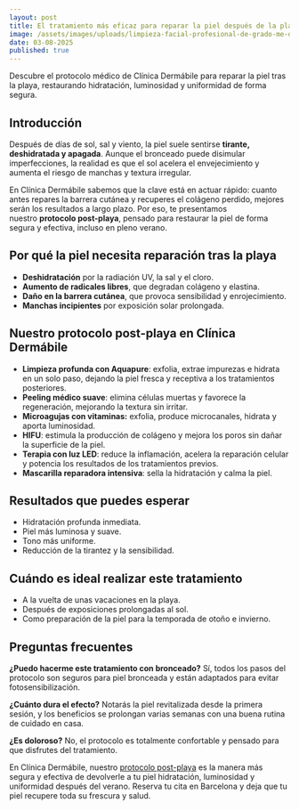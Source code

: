 ```yaml
---
layout: post
title: El tratamiento más eficaz para reparar la piel después de la playa
image: /assets/images/uploads/limpieza-facial-profesional-de-grado-me-dico-en-barcelona.png
date: 03-08-2025
published: true
---
```

Descubre el protocolo médico de Clínica Dermábile para reparar la piel tras la playa, restaurando hidratación, luminosidad y uniformidad de forma segura.

## **Introducción**

Después de días de sol, sal y viento, la piel suele sentirse **tirante, deshidratada y apagada**. Aunque el bronceado puede disimular imperfecciones, la realidad es que el sol acelera el envejecimiento y aumenta el riesgo de manchas y textura irregular.

En Clínica Dermábile sabemos que la clave está en actuar rápido: cuanto antes repares la barrera cutánea y recuperes el colágeno perdido, mejores serán los resultados a largo plazo. Por eso, te presentamos nuestro **protocolo post-playa**, pensado para restaurar la piel de forma segura y efectiva, incluso en pleno verano.

## **Por qué la piel necesita reparación tras la playa**

* **Deshidratación** por la radiación UV, la sal y el cloro.
* **Aumento de radicales libres**, que degradan colágeno y elastina.
* **Daño en la barrera cutánea**, que provoca sensibilidad y enrojecimiento.
* **Manchas incipientes** por exposición solar prolongada.

## **Nuestro protocolo post-playa en Clínica Dermábile**

* **Limpieza profunda con Aquapure**: exfolia, extrae impurezas e hidrata en un solo paso, dejando la piel fresca y receptiva a los tratamientos posteriores.
* **Peeling médico suave**: elimina células muertas y favorece la regeneración, mejorando la textura sin irritar.
* **Microagujas con vitaminas:** exfolia, produce microcanales, hidrata y aporta luminosidad.
* **HIFU**: estimula la producción de colágeno y mejora los poros sin dañar la superficie de la piel.
* **Terapia con luz LED**: reduce la inflamación, acelera la reparación celular y potencia los resultados de los tratamientos previos.
* **Mascarilla reparadora intensiva**: sella la hidratación y calma la piel.

## **Resultados que puedes esperar**

* Hidratación profunda inmediata.
* Piel más luminosa y suave.
* Tono más uniforme.
* Reducción de la tirantez y la sensibilidad.

## **Cuándo es ideal realizar este tratamiento**

* A la vuelta de unas vacaciones en la playa.
* Después de exposiciones prolongadas al sol.
* Como preparación de la piel para la temporada de otoño e invierno.

## **Preguntas frecuentes**

**¿Puedo hacerme este tratamiento con bronceado?**
Sí, todos los pasos del protocolo son seguros para piel bronceada y están adaptados para evitar fotosensibilización.

**¿Cuánto dura el efecto?**
Notarás la piel revitalizada desde la primera sesión, y los beneficios se prolongan varias semanas con una buena rutina de cuidado en casa.

**¿Es doloroso?**
No, el protocolo es totalmente confortable y pensado para que disfrutes del tratamiento.

En Clínica Dermábile, nuestro [protocolo post-playa](https://www.dermabile.es/blog/nuevo-protocolo-dermaglow-especial-verano-cuida-y-potencia-tu-piel-sin-pausas-esta-temporada) es la manera más segura y efectiva de devolverle a tu piel hidratación, luminosidad y uniformidad después del verano.
Reserva tu cita en Barcelona y deja que tu piel recupere toda su frescura y salud.

